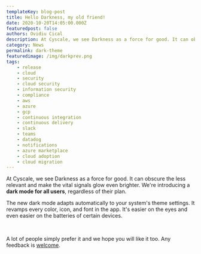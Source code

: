 ```yaml
---
templateKey: blog-post
title: Hello Darkness, my old friend!
date: 2020-10-20T14:05:00.000Z
featuredpost: false
authors: Ovidiu Cical
description: At Cyscale, we see Darkness as a force for good. It can obscure the less relevant and make the vital signals glow even brighter. We're introducing a dark mode for all users
category: News
permalink: dark-theme
featuredimage: /img/darkprev.png
tags:
    - release
    - cloud
    - security
    - cloud security
    - information security
    - compliance
    - aws
    - azure
    - gcp
    - continuous integration
    - continuous delivery
    - slack
    - teams
    - datadog
    - notifications
    - azure marketplace
    - cloud adoption
    - cloud migration
---
```


At Cyscale, we see Darkness as a force for good. It can obscure the less relevant and make the vital signals glow even brighter. We're introducing a **dark mode for all users**, regardless of their plan.

The new dark mode adapts automatically to your system's theme settings. It revamps every color, icon, and font in the app. It's easier on the eyes and even easier on the batteries of certain devices.

<br/>

A lot of people simply prefer it and we hope you will like it too. Any feedback is [welcome](https://cyscale.com/support).

<br/>